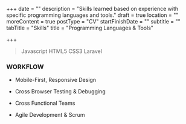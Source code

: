 +++
date = ""
description = "Skills learned based on experience with specific programming languages and tools."
draft = true
location = ""
moreContent = true
postType = "CV"
startFinishDate = ""
subtitle = ""
tabTitle = "Skills"
title = "Programming Languages & Tools"

+++
> <i class="js big icon"></i>Javascript
<i class="html5 big icon"></i>HTML5
<i class="css3 big icon"></i>CSS3
<i class="laravel big icon"></i>Laravel

### WORKFLOW
- Mobile-First, Responsive Design

- Cross Browser Testing & Debugging

- Cross Functional Teams

- Agile Development & Scrum
